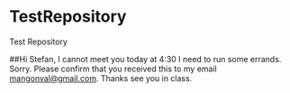 # TestRepository
Test Repository

##Hi Stefan, I cannot meet you today at 4:30 I need to run some errands. Sorry. Please confirm that you received this to my email mangonval@gmail.com. Thanks see you in class.
